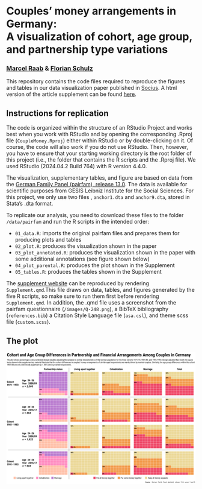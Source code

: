 

# Couples’ money arrangements in Germany:<br>A visualization of cohort, age group, and partnership type variations

### [Marcel Raab](https://marcelraab.de/) & [Florian Schulz](https://flociologist.github.io/)

This repository contains the code files required to reproduce the
figures and tables in our data visualization paper published in
[Socius](https://journals.sagepub.com/home/SRD). A html version of the
article supplement can be found
[here](https://maraab23.github.io/CoupleMoney/).

## Instructions for replication

The code is organized within the structure of an RStudio Project and
works best when you work with RStudio and by opening the corresponding
.Rproj file (`CoupleMoney.Rproj`) either within RStudio or by
double-clicking on it. Of course, the code will also work if you do not
use RStudio. Then, however, you have to ensure that your starting
working directory is the root folder of this project (i.e., the folder
that contains the R scripts and the .Rproj file). We used RStudio
(2024.04.2 Build 764) with R version 4.4.0.

The visualization, supplementary tables, and figure are based on data
from the <a href="https://doi.org/10.4232/pairfam.5678.13.0.0"
target="_blank">German Family Panel (pairfam), release 13.0</a>. The
data is available for scientific purposes from GESIS Leibniz Institute
for the Social Sciences. For this project, we only use two files ,
`anchor1.dta` and `anchor9.dta`, stored in Stata’s .dta format.

To replicate our analysis, you need to download these files to the
folder `/data/pairfam` and run the R scripts in the intended order:

- `01_data.R`: imports the original pairfam files and prepares them for
  producing plots and tables
- `02_plot.R`: produces the visualization shown in the paper
- `03_plot_annotated.R`: produces the visualization shown in the paper
  with some additional annotations (see figure shown below)
- `04_plot_parental.R`: produces the plot shown in the Supplement
- `05_tables.R`: produces the tables shown in the Supplement

The [supplement website](https://maraab23.github.io/CoupleMoney/) can be
reproduced by rendering `Supplement.qmd`.This file draws on data,
tables, and figures generated by the five R scripts, so make sure to run
them first before rendering `Supplement.qmd`. In addition, the .qmd file
uses a screenshot from the pairfam questionnaire (`/images/Q-248.png`),
a BibTeX bibliography (`references.bib`) a Citation Style Language file
(`asa.csl`), and theme scss file (`custom.scss`).

## The plot

![](plots/the_plot_annotated.png)
